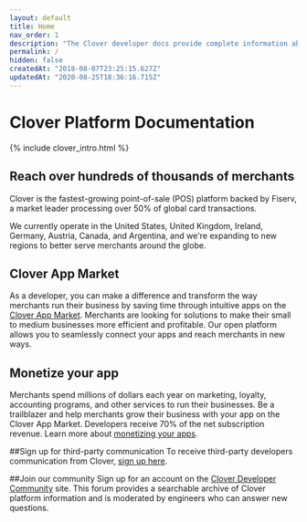 ```yaml
---
layout: default
title: Home
nav_order: 1
description: "The Clover developer docs provide complete information about the APIs, SDKs, and other products which comprise the Clover developer platform."
permalink: /
hidden: false
createdAt: "2018-08-07T23:25:15.627Z"
updatedAt: "2020-08-25T18:36:16.715Z"
---
```

# Clover Platform Documentation
{% include clover_intro.html %}

## Reach over hundreds of thousands of merchants
Clover is the fastest-growing point-of-sale (POS) platform backed by Fiserv, a market leader processing over 50% of global card transactions.

We currently operate in the United States, United Kingdom, Ireland, Germany, Austria, Canada, and Argentina, and we're expanding to new regions to better serve merchants around the globe.

## Clover App Market
As a developer, you can make a difference and transform the way merchants run their business by saving time through intuitive apps on the [Clover App Market](https://www.clover.com/appmarket). Merchants are looking for solutions to make their small to medium businesses more efficient and profitable. Our open platform allows you to seamlessly connect your apps and reach merchants in new ways.

## Monetize your app
Merchants spend millions of dollars each year on marketing, loyalty, accounting programs, and other services to run their businesses. Be a trailblazer and help merchants grow their business with your app on the Clover App Market. Developers receive 70% of the net subscription revenue. Learn more about [monetizing your apps](doc:monetizing-your-apps).

##Sign up for third-party communication
To receive third-party developers communication from Clover, <a href="http://eepurl.com/dpQYSL" target="_blank">sign up here</a>.

##Join our community
Sign up for an account on the [Clover Developer Community](https://community.clover.com/) site. This forum provides a searchable archive of Clover platform information and is moderated by engineers who can answer new questions.